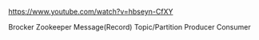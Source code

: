 https://www.youtube.com/watch?v=hbseyn-CfXY


Brocker
Zookeeper
Message(Record)
Topic/Partition
Producer
Consumer